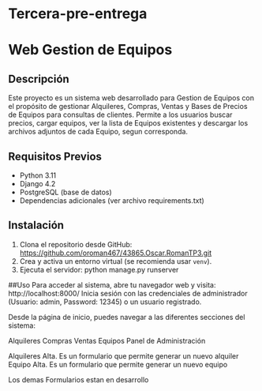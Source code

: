 # Tercera-pre-entrega
# Web Gestion de Equipos

## Descripción
Este proyecto es un sistema web desarrollado para Gestion de Equipos con el propósito de gestionar Alquileres, Compras, Ventas y Bases de Precios de Equipos para consultas de clientes. Permite a los usuarios buscar precios, cargar equipos, ver la lista de Equipos existentes y descargar los archivos adjuntos de cada Equipo, segun corresponda.

## Requisitos Previos
- Python 3.11
- Django 4.2
- PostgreSQL (base de datos)
- Dependencias adicionales (ver archivo requirements.txt)

## Instalación
1. Clona el repositorio desde GitHub: https://github.com/oroman467/43865.Oscar.RomanTP3.git
2. Crea y activa un entorno virtual (se recomienda usar `venv`).
3. Ejecuta el servidor: python manage.py runserver

##Uso
Para acceder al sistema, abre tu navegador web y visita: http://localhost:8000/
Inicia sesión con las credenciales de administrador (Usuario: admin, Password: 12345) o un usuario registrado.

Desde la página de inicio, puedes navegar a las diferentes secciones del sistema:

Alquileres
Compras
Ventas
Equipos
Panel de Administración

Alquileres Alta. Es un formulario que permite generar un nuevo alquiler
Equipo Alta. Es un formulario que permite generar un nuevo equipo

Los demas Formularios estan en desarrollo



